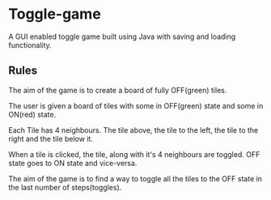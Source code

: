 # Toggle-game
A GUI enabled toggle game built using Java with saving and loading functionality.

## Rules

The aim of the game is to create a board of fully OFF(green) tiles.</br>

The user is given a board of tiles with some in OFF(green) state and some in ON(red) state.</br>

Each Tile has 4 neighbours. The tile above, the tile to the left, the tile to the right and the tile below it.</br>

When a tile is clicked, the tile, along with it's 4 neighbours are toggled. OFF state goes to ON state and vice-versa.</br>

The aim of the game is to find a way to toggle all the tiles to the OFF state in the last number of steps(toggles).</br>
